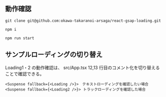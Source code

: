 ## 動作確認

```
git clone git@github.com:okawa-takaranoi-arsaga/react-gsap-loading.git

npm i

npm run start
```

## サンプルローディングの切り替え

Loading1・2 の動作確認は、
src/App.tsx 12,13 行目のコメント化を切り替えることで確認できる。

```
<Suspense fallback={<Loading />}>　テキストローディングを確認したい場合
<Suspense fallback={<Loading2 />}> トラックローディングを確認した場合
```
